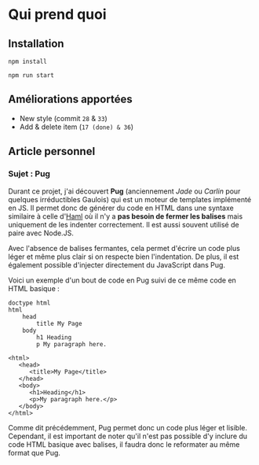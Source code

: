 # Qui prend quoi

## Installation

`npm install`

`npm run start`

## Améliorations apportées

- New style (commit `28` & `33`)
- Add & delete item (`17 (done) & 36`)

## Article personnel

### Sujet : Pug

Durant ce projet, j'ai découvert **Pug** (anciennement *Jade* ou *Carlin* pour quelques irréductibles Gaulois) qui est un moteur de templates implémenté en JS.
Il permet donc de générer du code en HTML dans une syntaxe similaire à celle d'[Haml](http://haml.info/) où il n'y a **pas besoin de fermer les balises** mais uniquement de les indenter correctement. Il est aussi souvent utilisé de paire avec Node.JS.

Avec l'absence de balises fermantes, cela permet d'écrire un code plus léger et même plus clair si on respecte bien l'indentation. De plus, il est également possible d'injecter directement du JavaScript dans Pug.

Voici un exemple d'un bout de code en Pug suivi de ce même code en HTML basique :

```
doctype html  
html  
    head  
        title My Page  
    body  
        h1 Heading  
        p My paragraph here. 
```

```
<html>  
   <head>  
      <title>My Page</title>  
   </head>  
   <body>  
      <h1>Heading</h1>  
      <p>My paragraph here.</p>  
   </body>  
</html> 
```

Comme dit précédemment, Pug permet donc un code plus léger et lisible. Cependant, il est important de noter qu'il n'est pas possible d'y inclure du code HTML basique avec balises, il faudra donc le reformater au même format que Pug.





